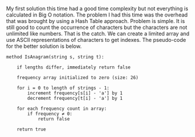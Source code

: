 My first solution this time had a good time complexity but not everything is calculated in Big O notation.
The problem I had this time was the overhead that was brought by using a Hash Table approach.
Problem is simple. It is still good to count the occurrence of characters but the characters are not unlimited like numbers. That is the catch.
We can create a limited array and use ASCII representations of characters to get indexes.
The pseudo-code for the better solution is below.
```
method IsAnagram(string s, string t):

    if lengths differ, immediately return false

    frequency array initialized to zero (size: 26)

    for i = 0 to length of strings - 1:
        increment frequency[s[i] - 'a'] by 1
        decrement frequency[t[i] - 'a'] by 1

    for each frequency count in array:
        if frequency ≠ 0:
            return false

    return true
```